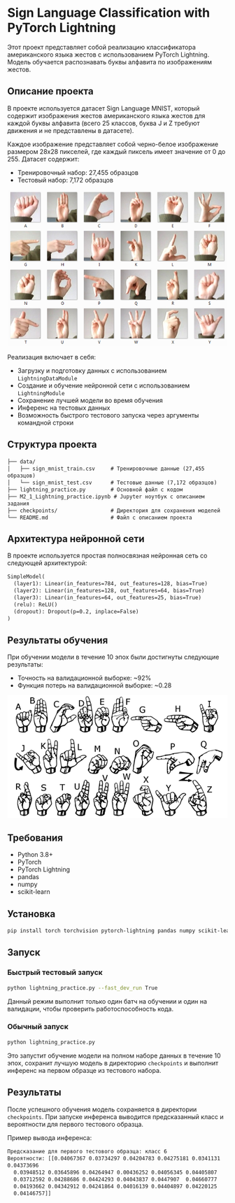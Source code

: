 # Sign Language Classification with PyTorch Lightning

Этот проект представляет собой реализацию классификатора американского языка жестов с использованием PyTorch Lightning. Модель обучается распознавать буквы алфавита по изображениям жестов.

## Описание проекта

В проекте используется датасет Sign Language MNIST, который содержит изображения жестов американского языка жестов для каждой буквы алфавита (всего 25 классов, буква J и Z требуют движения и не представлены в датасете).

Каждое изображение представляет собой черно-белое изображение размером 28x28 пикселей, где каждый пиксель имеет значение от 0 до 255. Датасет содержит:
- Тренировочный набор: 27,455 образцов
- Тестовый набор: 7,172 образцов

![Пример изображений датасета](data/amer_sign2.png)

Реализация включает в себя:
- Загрузку и подготовку данных с использованием `LightningDataModule`
- Создание и обучение нейронной сети с использованием `LightningModule`
- Сохранение лучшей модели во время обучения
- Инференс на тестовых данных
- Возможность быстрого тестового запуска через аргументы командной строки

## Структура проекта

```
├── data/
│   ├── sign_mnist_train.csv     # Тренировочные данные (27,455 образцов)
│   └── sign_mnist_test.csv      # Тестовые данные (7,172 образцов)
├── lightning_practice.py        # Основной файл с кодом
├── M2_1_Lightning_practice.ipynb # Jupyter ноутбук с описанием задания
├── checkpoints/                 # Директория для сохранения моделей
└── README.md                    # Файл с описанием проекта
```

## Архитектура нейронной сети

В проекте используется простая полносвязная нейронная сеть со следующей архитектурой:
```
SimpleModel(
  (layer1): Linear(in_features=784, out_features=128, bias=True)
  (layer2): Linear(in_features=128, out_features=64, bias=True)
  (layer3): Linear(in_features=64, out_features=25, bias=True)
  (relu): ReLU()
  (dropout): Dropout(p=0.2, inplace=False)
)
```

## Результаты обучения

При обучении модели в течение 10 эпох были достигнуты следующие результаты:
- Точность на валидационной выборке: ~92%
- Функция потерь на валидационной выборке: ~0.28

![График обучения](data/american_sign_language.PNG)

## Требования

- Python 3.8+
- PyTorch
- PyTorch Lightning
- pandas
- numpy
- scikit-learn

## Установка

```bash
pip install torch torchvision pytorch-lightning pandas numpy scikit-learn
```

## Запуск

### Быстрый тестовый запуск

```bash
python lightning_practice.py --fast_dev_run True
```

Данный режим выполнит только один батч на обучении и один на валидации, чтобы проверить работоспособность кода.

### Обычный запуск

```bash
python lightning_practice.py
```

Это запустит обучение модели на полном наборе данных в течение 10 эпох, сохранит лучшую модель в директорию `checkpoints` и выполнит инференс на первом образце из тестового набора.

## Результаты

После успешного обучения модель сохраняется в директории `checkpoints`. При запуске инференса выводится предсказанный класс и вероятности для первого тестового образца.

Пример вывода инференса:
```
Предсказание для первого тестового образца: класс 6
Вероятности: [[0.04067367 0.03734297 0.04204783 0.04275181 0.0341131  0.04373696
  0.03948512 0.03645896 0.04264947 0.00436252 0.04056345 0.04405807
  0.03712592 0.04288686 0.04424293 0.04043837 0.0447907  0.04660777
  0.04193662 0.04342912 0.04241864 0.04016139 0.04404897 0.04220125
  0.04146757]]
``` 
